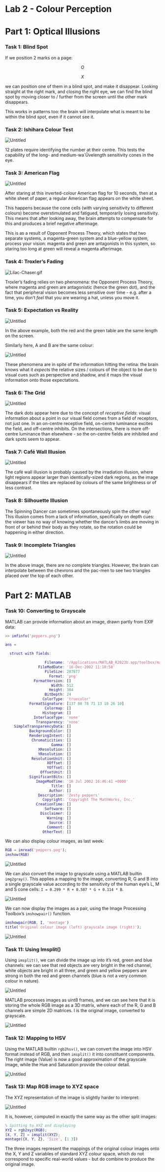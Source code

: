 # Lab 2 - Colour Perception

# Part 1: Optical Illusions

### Task 1: Blind Spot

If we position 2 marks on a page:

$$
O
$$

$$
X
$$

we can position one of them in a blind spot, and make it disappear. Looking straight at the right mark, and closing the right eye, we can find the blind spot by moving closer to / further from the screen until the other mark disappears.

This works in patterns too: the brain will interpolate what is meant to be within the blind spot, even if it cannot see it.

### Task 2: **Ishihara Colour Test**

![Untitled](img/Untitled.png)

12 plates require identifying the number at their centre. This tests the capability of the long- and medium-wa`Ûvelength sensitivity cones in the eye.

### Task 3: American Flag

![Untitled](img/Untitled%201.png)

After staring at this inverted-colour American flag for 10 seconds, then at a white sheet of paper, a regular American flag appears on the white sheet.

This happens because the cone cells (with varying sensitivity to different colours) become overstimulated and fatigued, temporarily losing sensitivity. This means that after looking away, the brain attempts to compensate for this and produces a brief negative afterimage.

This is as a result of Opponent Process Theory, which states that two separate systems, a magenta-green system and a blue-yellow system, process your vision: magenta and green are antagonists in this system, so staring too long at green will reveal a magenta afterimage.

### Task 4: Troxler’s Fading

![Lilac-Chaser.gif](img/Lilac-Chaser.gif)

Troxler’s fading relies on two phenomena: the Opponent Process Theory, where magenta and green are antagonistic (hence the green dot), and the fact that peripheral vision becomes less sensitive over time - e.g. after a time, you don’t *feel* that you are wearing a hat, unless you move it.

### Task 5: Expectation vs Reality

![Untitled](img/Untitled%202.png)

In the above example, both the red and the green table are the same length on the screen.

Similarly here, A and B are the same colour:

![Untitled](img/Untitled%203.png)

These phenomena are in spite of the information hitting the retina: the brain knows what it *expects* the relative sizes / colours of the object to be due to visual cues such as perspective and shadow, and it maps the visual information onto those expectations.

### Task 6: The Grid

![Untitled](img/Untitled%204.png)

The dark dots appear here due to the concept of *receptive fields*: visual information about a point in our visual field comes from a field of receptors, not just one. In an on-centre receptive field, on-centre luminance excites the field, and off-centre inhibits. On the intersections, there is more off-centre luminance than elsewhere - so the on-centre fields are inhibited and dark spots seem to appear.

### Task 7: Café Wall Illusion

![Untitled](img/Untitled%205.png)

The café wall illusion is probably caused by the irradiation illusion, where light regions appear larger than identically-sized dark regions, as the image disappears if the tiles are replaced by colours of the same brightness or of less contrast.

### Task 8: Silhouette Illusion

The Spinning Dancer can sometimes spontaneously spin the other way! This illusion comes from a lack of information, specifically on depth cues: the viewer has no way of knowing whether the dancer’s limbs are moving in front of or behind their body as they rotate, so the rotation could be happening in either direction.

### Task 9: Incomplete Triangles

![Untitled](img/Untitled%206.png)

In the above image, there are no complete triangles. However, the brain can interpolate between the chevrons and the pac-men to see two triangles placed over the top of each other.

# Part 2: MATLAB

### Task 10: Converting to Grayscale

MATLAB can provide information about an image, drawn partly from EXIF data:

```matlab
>> imfinfo('peppers.png')

ans = 

  struct with fields:

                  Filename: '/Applications/MATLAB_R2023b.app/toolbox/matlab/imagesci/peppers.png'
               FileModDate: '16-Dec-2002 11:10:58'
                  FileSize: 287677
                    Format: 'png'
             FormatVersion: []
                     Width: 512
                    Height: 384
                  BitDepth: 24
                 ColorType: 'truecolor'
           FormatSignature: [137 80 78 71 13 10 26 10]
                  Colormap: []
                 Histogram: []
             InterlaceType: 'none'
              Transparency: 'none'
    SimpleTransparencyData: []
           BackgroundColor: []
           RenderingIntent: []
            Chromaticities: []
                     Gamma: []
               XResolution: []
               YResolution: []
            ResolutionUnit: []
                   XOffset: []
                   YOffset: []
                OffsetUnit: []
           SignificantBits: []
              ImageModTime: '16 Jul 2002 16:46:41 +0000'
                     Title: []
                    Author: []
               Description: 'Zesty peppers'
                 Copyright: 'Copyright The MathWorks, Inc.'
              CreationTime: []
                  Software: []
                Disclaimer: []
                   Warning: []
                    Source: []
                   Comment: []
                 OtherText: []
```

We can also display colour images, as last week:

```matlab
RGB = imread('peppers.png');  
imshow(RGB)
```

![Untitled](img/Untitled%207.png)

We can also convert the image to grayscale using a MATLAB builtin `img2gray()`. This applies a mapping to the image, converting R, G and B into a single grayscale value according to the sensitivity of the human eye’s L, M and S cone cells: `I = 0.299 * R + 0.587 * G + 0.114 * B`.

![Untitled](img/Untitled%208.png)

We can now display the images as a pair, using the Image Processing Toolbox’s `imshowpair()` function.

```matlab
imshowpair(RGB, I, 'montage')
title('Original colour image (left) grayscale image (right)');
```

![Untitled](img/Untitled%209.png)

### Task 11: Using Imsplit()

Using `imsplit()`, we can divide the image up into it’s red, green and blue channels: we can see that red objects are very bright in the red channel, white objects are bright in all three, and green and yellow peppers are strong in both the red and green channels (blue is not a very common colour in nature).

![Untitled](img/Untitled%2010.png)

MATLAB processes images as uint8 frames, and we can see here that it is storing the whole RGB image as a 3D matrix, where each of the R, G and B channels are simple 2D matrices. I is the original image, converted to grayscale.

![Untitled](img/Untitled%2011.png)

### Task 12: Mapping to HSV

Using the MATLAB builtin `rgb2hsv()`, we can convert the image into HSV format instead of RGB, and then `imsplit()` it into constituent components. The right image (Value) is now a good approximation of the grayscale image, while the Hue and Saturation provide the colour detail.

![Untitled](img/Untitled%2012.png)

### Task 13: **Map RGB image to XYZ space**

The XYZ representation of the image is slightly harder to interpret:

![Untitled](img/Untitled%2013.png)

It is, however, computed in exactly the same way as the other split images:

```matlab
% Spitting to XYZ and displaying
XYZ = rgb2xyz(RGB);
[X, Y, Z] = imsplit(XYZ);
montage({X, Y, Z}, 'Size', [1 3])
```

The three images represent the mappings of the original colour images onto the X, Y and Z variables of standard XYZ colour space, which do not correspond to specific real-world values - but do combine to produce the original image.